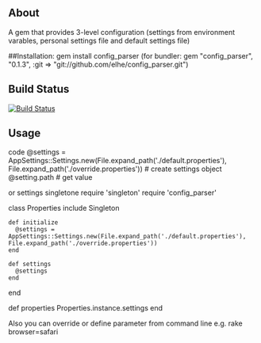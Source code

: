 ## About
A gem that provides 3-level configuration (settings from  environment varables, personal settings file and default settings file)

##Installation:
gem install config_parser
(for bundler: gem "config_parser", "0.1.3", :git => "git://github.com/elhe/config_parser.git")

## Build Status
[![Build Status](https://secure.travis-ci.org/elhe/config_parser.png)](http://travis-ci.org/elhe/config_parser)



## Usage

code
 @settings =  AppSettings::Settings.new(File.expand_path('./default.properties'), File.expand_path('./override.properties'))   # create settings object
 @setting.path # get value

or settings singletone
  require 'singleton'
  require 'config_parser'



  class Properties
    include Singleton

    def initialize
      @settings =  AppSettings::Settings.new(File.expand_path('./default.properties'), File.expand_path('./override.properties'))
    end

    def settings
      @settings
    end

  end

  def properties
    Properties.instance.settings
  end


Also you can override or define parameter from command line e.g.
  rake browser=safari

